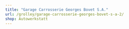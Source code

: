 ```yaml
---
title: "Garage Carrosserie Georges Bovet S.A."
url: /grolley/garage-carrosserie-georges-bovet-s-a-2/
shop: Autowerkstatt
---
```

